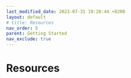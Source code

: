 ```yaml
---
last_modified_date: 2023-07-31 19:28:44 +0200
layout: default
# title: Resources
nav_order: 5
parent: Getting Started
nav_exclude: true
---
```


# Resources
